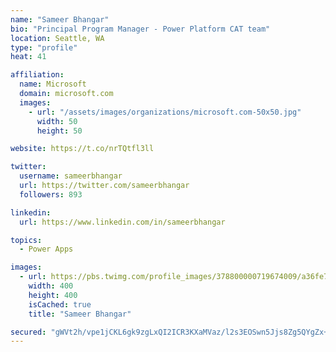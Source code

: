 ```yaml
---
name: "Sameer Bhangar"
bio: "Principal Program Manager - Power Platform CAT team"
location: Seattle, WA
type: "profile"
heat: 41

affiliation:
  name: Microsoft
  domain: microsoft.com
  images:
    - url: "/assets/images/organizations/microsoft.com-50x50.jpg"
      width: 50
      height: 50

website: https://t.co/nrTQtfl3ll

twitter:
  username: sameerbhangar
  url: https://twitter.com/sameerbhangar
  followers: 893

linkedin:
  url: https://www.linkedin.com/in/sameerbhangar

topics:
  - Power Apps

images:
  - url: https://pbs.twimg.com/profile_images/378800000719674009/a36fe7ddfab1778b76e5793772e43798_400x400.jpeg
    width: 400
    height: 400
    isCached: true
    title: "Sameer Bhangar"

secured: "gWVt2h/vpe1jCKL6gk9zgLxQI2ICR3KXaMVaz/l2s3EOSwn5Jjs8Zg5QYgZx+Y5HCaMvorkUcBF8aEuC4sW330iRF8wsjvMjegTlLPc4uCDWw3gIM20BtM55XZ4Xbp/TQsIsuRfjmqiFlMe6KBH8owYDWvZdzoLlquFYrHzTKlujpuELkbL7M6PVnobb4oPTnc0I3UwxgF11fc285SO25HLSFi079R46oc5IojnEAy4+1NzIEfyYYP1tDQGUWy2rRGsEQFXGh8c0AvHzesvKDY4w5RDHNq1R7i4FbG/ADQko31NAiJexsA1USalrEutCP5pv1vOQ3ztkPEunM38SVfTIkCMrTf6dh9wsOzaNStu8fQ4RSkE9dK4hTRQ5fhdWd1MF324RxPi7fo8Q7XrMbw==;dHct3NCtv2WkO3SQSKksHA=="
---
```


